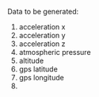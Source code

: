 Data to be generated:
1. acceleration x
2. acceleration y
3. acceleration z
4. atmospheric pressure 
5. altitude 
6. gps latitude
7. gps longitude
8. 
